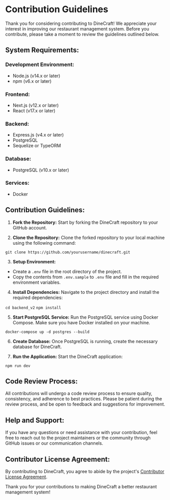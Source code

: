 # Contribution Guidelines

Thank you for considering contributing to DineCraft! We appreciate your interest in improving our restaurant management system. Before you contribute, please take a moment to review the guidelines outlined below.

## System Requirements:

### Development Environment:
- Node.js (v14.x or later)
- npm (v6.x or later)

### Frontend:
- Next.js (v12.x or later)
- React (v17.x or later)

### Backend:
- Express.js (v4.x or later)
- PostgreSQL
- Sequelize or TypeORM

### Database:
- PostgreSQL (v10.x or later)

### Services:
- Docker

## Contribution Guidelines:

1. **Fork the Repository:** Start by forking the DineCraft repository to your GitHub account.

2. **Clone the Repository:** Clone the forked repository to your local machine using the following command:

```git clone https://github.com/yourusername/dinecraft.git```

3. **Setup Environment:**
- Create a `.env` file in the root directory of the project.
- Copy the contents from `.env.sample` to `.env` file and fill in the required environment variables.

4. **Install Dependencies:** Navigate to the project directory and install the required dependencies:

```cd backend_v2```
```npm install```


5. **Start PostgreSQL Service:** Run the PostgreSQL service using Docker Compose. Make sure you have Docker installed on your machine.

```docker-compose up -d postgres --build```

6. **Create Database:** Once PostgreSQL is running, create the necessary database for DineCraft.

7. **Run the Application:** Start the DineCraft application:

```npm run dev```

## Code Review Process:

All contributions will undergo a code review process to ensure quality, consistency, and adherence to best practices. Please be patient during the review process, and be open to feedback and suggestions for improvement.

## Help and Support:

If you have any questions or need assistance with your contribution, feel free to reach out to the project maintainers or the community through GitHub issues or our communication channels.

## Contributor License Agreement:

By contributing to DineCraft, you agree to abide by the project's [Contributor License Agreement](CLA.md).

Thank you for your contributions to making DineCraft a better restaurant management system!
